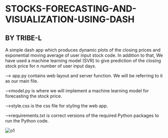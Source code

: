 # STOCKS-FORECASTING-AND-VISUALIZATION-USING-DASH
BY TRIBE-L 
----------------------------------------------------------------------------------------------------------------------------------------

A simple dash app which produces dynamic plots of the closing prices and exponential moving average of user input stock code. In addition to that, We have used a machine learning model (SVR) to give prediction of the closing stock price for n number of user input days.


--> app.py contains web layout and server function. We will be referring to it as our main file.

-->model.py is where we will implement a machine learning model for forecasting the stock price.

-->style.css is the css file for styling the web app.

-->requirements.txt is correct versions of the required Python packages to run the Python code.


![o1](https://user-images.githubusercontent.com/92010293/169641004-69b235f1-c046-4a66-beec-262da8e45207.JPG)


